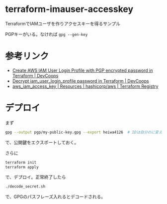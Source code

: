 # terraform-imauser-accesskey

TerraformでIAMユーザを作りアクセスキーを得るサンプル

PGPキーがいる。なければ `gpg --gen-key`


# 参考リンク

- [Create AWS IAM User Login Profile with PGP encrypted password in Terraform | DevCoops](https://devcoops.com/create-aws-iam-user-login-profile-pgp-ecrypted-password-terraform/)
- [Decrypt iam_user_login_profile password in Terraform | DevCoops](https://devcoops.com/decrypt-aws-iam-user-login-profile-password-terraform/)
- [aws_iam_access_key | Resources | hashicorp/aws | Terraform Registry](https://registry.terraform.io/providers/hashicorp/aws/latest/docs/resources/iam_access_key)


# デプロイ

まず
```bash
gpg --output pgp/my-public-key.gpg --export heiwa4126  # IDは自分のに変える
```

で、公開鍵をエクスポートしておく。

さらに
```bash
terraform init
terraform apply
```

で、デプロイ。正常終了したら

```bash
./decode_secret.sh
```

で、GPGのパスフレーズ入れるとデコードされる。
